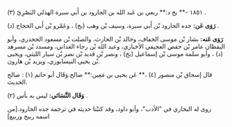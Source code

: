 ١٨٥١ -** بخ د:** ربعي بن عَبد الله بن الجارود بن أَبي سبرة الهذلي البَصْرِيّ (٣) .

**رَوَى عَن:** جده الجارود بْن أَبي سبرة، وسيف بْن وهب (بخ) ، وعَمْرو بْن أَبي الحجاج (د) .

**رَوَى عَنه:** بشار بْن موسى الخفاف، وخالد بْن الحارث، والصلت بْن مسعود الجحدري، وأبو اليقظان عامر بْن حفص العجيفي الأخباري، وعبد الله بْن رجاء الغداني، ومسدد بْن مسرهد (د) ، وأبو سلمة موسى بْن إسماعيل (بخ) ، ونصر بْن قديد بْن نصر بْن سيار الليثي، ويحيى بْن يحيى النيسابوري، ويزيد بْن هارون.

قال إسحاق بْن منصور (٤) ،** عَن يحيى بن مَعِين:** صالح.وَقَال أبو حاتم (١) : صالح الحديث.

**وَقَال النَّسَائي:** ليس به بأس (٢) .

روى له البخاري في "الأدب"، وأبو داود، وقد كتبْنا حديثه في ترجمة جده الجارود.[من اسمه ربيح وربيع]
